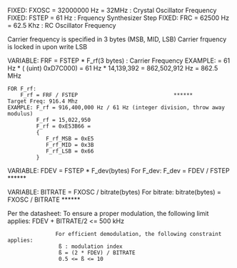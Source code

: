FIXED: FXOSC = 32000000 Hz = 32MHz :        Crystal Oscillator Frequency
FIXED: FSTEP = 61 Hz               :        Frquency Synthesizer Step
FIXED: FRC   = 62500 Hz = 62.5 Khz :        RC Oscillator Frequency



Carrier frequency is specified in 3 bytes (MSB, MID, LSB)
Carrier frquency is locked in upon write LSB

VARIABLE: FRF = FSTEP * F_rf(3 bytes) :       Carrier Frequency
    EXAMPLE:    = 61 Hz * ( (uint) 0xD7C000)
                = 61 Hz * 14,139,392
                = 862,502,912 Hz
                = 862.5 MHz
    
    FOR F_rf:
        F_rf = FRF / FSTEP                              ******
    Target Freq: 916.4 Mhz
    EXAMPLE: F_rf = 916,400,000 Hz / 61 Hz (integer division, throw away modulus)
             F_rf = 15,022,950
             F_rf = 0xE53B66 =
             {
                F_rf_MSB = 0xE5
                F_rf_MID = 0x3B
                F_rf_LSB = 0x66
             }

VARIABLE:       FDEV = FSTEP * F_dev(bytes) 
 For F_dev:     F_dev = FDEV / FSTEP                    ******

VARIABLE:       BITRATE = FXOSC / bitrate(bytes)
 For bitrate:   bitrate(bytes) = FXOSC / BITRATE        ****** 

Per the datasheet: To ensure a proper modulation, the following limit applies:
                    FDEV + BITRATE/2 <= 500 kHz

                   For efficient demodulation, the following constraint applies:
                    ß : modulation index
                    ß = (2 * FDEV) / BITRATE
                    0.5 <= ß <= 10